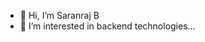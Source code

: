 - 👋 Hi, I’m Saranraj B
- 👀 I’m interested in backend technologies...
 

<!---
SaranrajManureva/SaranrajManureva is a ✨ special ✨ repository because its `README.md` (this file) appears on your GitHub profile.
You can click the Preview link to take a look at your changes.
--->
